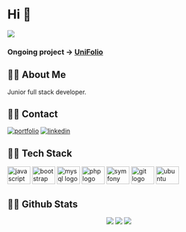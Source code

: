 # Hi 👋

[![](https://visitcount.itsvg.in/api?id=CyndelHerolt&icon=5&color=9)](https://visitcount.itsvg.in)

### Ongoing project -> [UniFolio](https://github.com/CyndelHerolt/UniFolio)
## 🐱‍👓 About Me
Junior full stack developer.


## 🐱‍👤 Contact
[![portfolio](https://img.shields.io/badge/my_portfolio-000?style=for-the-badge&logo=ko-fi&logoColor=white)](https://cyndelherolt.fr/)
[![linkedin](https://img.shields.io/badge/linkedin-0A66C2?style=for-the-badge&logo=linkedin&logoColor=white)](https://www.linkedin.com/in/cyndel-herolt/)


## 🐱‍🚀 Tech Stack

<div align="left">
  <img src="https://cdn.jsdelivr.net/gh/devicons/devicon/icons/javascript/javascript-original.svg" height="40" width="52" alt="javascript logo"  />
  <img src="https://cdn.jsdelivr.net/gh/devicons/devicon/icons/bootstrap/bootstrap-original.svg" height="40" width="52" alt="bootstrap logo"  />
  <img src="https://cdn.jsdelivr.net/gh/devicons/devicon/icons/mysql/mysql-original-wordmark.svg" height="40" width="52" alt="mysql logo"  />
  <img src="https://cdn.jsdelivr.net/gh/devicons/devicon/icons/php/php-plain.svg" height="40" width="52" alt="php logo"  />
  <img src="https://symfony.com/logos/symfony_white_03.svg" height="40" width="52" alt="symfony logo"  />
  <img src="https://cdn.jsdelivr.net/gh/devicons/devicon/icons/git/git-plain-wordmark.svg" height="40" width="52" alt="git logo"  />
  <img src="https://cdn.jsdelivr.net/gh/devicons/devicon/icons/ubuntu/ubuntu-plain-wordmark.svg" height="40" width="52" alt="ubuntu logo"  />
</div>

## 🐱‍💻 Github Stats
<div align="center">
  <img src="https://github-readme-stats.vercel.app/api?username=CyndelHerolt&theme=gotham&hide_border=true&include_all_commits=true&count_private=false" />
  <img src="https://github-readme-streak-stats.herokuapp.com/?user=CyndelHerolt&theme=gotham&hide_border=true" />
  <img src="https://github-readme-stats.vercel.app/api/top-langs/?username=CyndelHerolt&theme=gotham&hide_border=true&include_all_commits=true&count_private=false&layout=compact" />
</div>
